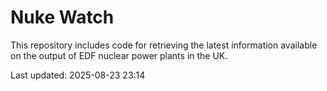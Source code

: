 # Nuke Watch

This repository includes code for retrieving the latest information available on the output of EDF nuclear power plants in the UK.

Last updated: 2025-08-23 23:14